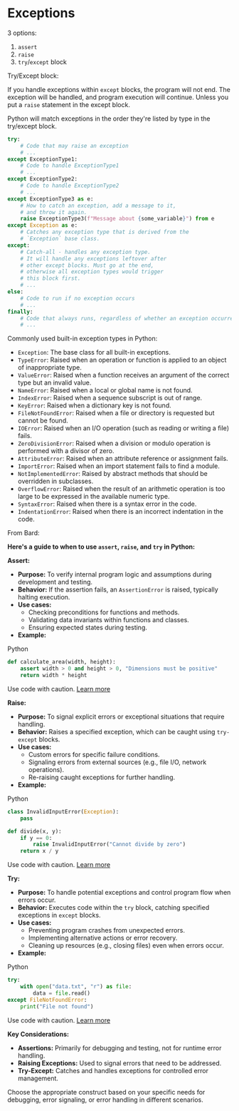 # Exceptions

3 options:
1. `assert`
2. `raise`
3. `try`/`except` block

Try/Except block:

If you handle exceptions within `except` blocks, the program will not end. The exception will be handled, and program execution will continue. Unless you put a `raise` statement in the except block.

Python will match exceptions in the order they're listed by type in the try/except block.

```python
try:
	# Code that may raise an exception
	# ...
except ExceptionType1:
	# Code to handle ExceptionType1
	# ...
except ExceptionType2:
	# Code to handle ExceptionType2
	# ...
except ExceptionType3 as e:
	# How to catch an exception, add a message to it,
	# and throw it again.
	raise ExceptionType3(f"Message about {some_variable}") from e
except Exception as e:
	# Catches any exception type that is derived from the
	# `Exception` base class.
except:
	# Catch-all - handles any exception type.
	# It will handle any exceptions leftover after
	# other except blocks. Must go at the end,
	# otherwise all exception types would trigger
	# this block first.
	# ...
else:
	# Code to run if no exception occurs
	# ...
finally:
	# Code that always runs, regardless of whether an exception occurred or not
	# ...
```

Commonly used built-in exception types in Python:
- `Exception`: The base class for all built-in exceptions.
- `TypeError`: Raised when an operation or function is applied to an object of inappropriate type.
- `ValueError`: Raised when a function receives an argument of the correct type but an invalid value.
- `NameError`: Raised when a local or global name is not found.
- `IndexError`: Raised when a sequence subscript is out of range.
- `KeyError`: Raised when a dictionary key is not found.
- `FileNotFoundError`: Raised when a file or directory is requested but cannot be found.
- `IOError`: Raised when an I/O operation (such as reading or writing a file) fails.
- `ZeroDivisionError`: Raised when a division or modulo operation is performed with a divisor of zero.
- `AttributeError`: Raised when an attribute reference or assignment fails.
- `ImportError`: Raised when an import statement fails to find a module.
- `NotImplementedError`: Raised by abstract methods that should be overridden in subclasses.
- `OverflowError`: Raised when the result of an arithmetic operation is too large to be expressed in the available numeric type.
- `SyntaxError`: Raised when there is a syntax error in the code.
- `IndentationError`: Raised when there is an incorrect indentation in the code.

From Bard:

**Here's a guide to when to use `assert`, `raise`, and `try` in Python:**

**Assert:**

- **Purpose:** To verify internal program logic and assumptions during development and testing.
- **Behavior:** If the assertion fails, an `AssertionError` is raised, typically halting execution.
- **Use cases:**
    - Checking preconditions for functions and methods.
    - Validating data invariants within functions and classes.
    - Ensuring expected states during testing.
- **Example:**

Python

```python
def calculate_area(width, height):
    assert width > 0 and height > 0, "Dimensions must be positive"
    return width * height
```

Use code with caution. [Learn more](https://bard.google.com/faq#coding)

**Raise:**

- **Purpose:** To signal explicit errors or exceptional situations that require handling.
- **Behavior:** Raises a specified exception, which can be caught using `try-except` blocks.
- **Use cases:**
    - Custom errors for specific failure conditions.
    - Signaling errors from external sources (e.g., file I/O, network operations).
    - Re-raising caught exceptions for further handling.
- **Example:**

Python

```python
class InvalidInputError(Exception):
    pass

def divide(x, y):
    if y == 0:
        raise InvalidInputError("Cannot divide by zero")
    return x / y
```

Use code with caution. [Learn more](https://bard.google.com/faq#coding)

**Try:**

- **Purpose:** To handle potential exceptions and control program flow when errors occur.
- **Behavior:** Executes code within the `try` block, catching specified exceptions in `except` blocks.
- **Use cases:**
    - Preventing program crashes from unexpected errors.
    - Implementing alternative actions or error recovery.
    - Cleaning up resources (e.g., closing files) even when errors occur.
- **Example:**

Python

```python
try:
    with open("data.txt", "r") as file:
        data = file.read()
except FileNotFoundError:
    print("File not found")
```

Use code with caution. [Learn more](https://bard.google.com/faq#coding)

**Key Considerations:**

- **Assertions:** Primarily for debugging and testing, not for runtime error handling.
- **Raising Exceptions:** Used to signal errors that need to be addressed.
- **Try-Except:** Catches and handles exceptions for controlled error management.

Choose the appropriate construct based on your specific needs for debugging, error signaling, or error handling in different scenarios.